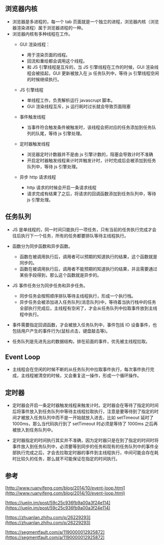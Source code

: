 ## 浏览器内核

* 浏览器是多进程的，每一个 tab 页面就是一个独立的进程，浏览器内核（浏览器渲染进程）属于浏览器进程的一种。
* 浏览器内核有多种线程在工作。
    * GUI 渲染线程： 
        * 用于渲染页面的线程。
        * 回流和重绘都会调用这个线程。
        * 和 JS 引擎线程是互斥的，当 JS 引擎线程在工作的时候，GUI 渲染线程会被挂起，GUI 更新被放入在 js 任务队列中，等待 js 引擎线程空闲的时候继续执行。

    * JS 引擎线程
        * 单线程工作，负责解析运行 javascrupt 脚本。
        * GUI 渲染线程互斥，js 运行耗时过长就会导致页面阻塞

    * 事件触发线程
        * 当事件符合触发条件被触发时，该线程会把对应的任务添加到任务队列的队尾，等待 js 引擎处理。
    * 定时器触发线程
        * 浏览器定时计数器并不是由 js 引擎计数的，阻塞会导致计时不准确
        * 开启定时器触发线程来计时并触发计时，计时完成后会被添加到任务队列中，等待 js 引擎处理。
    * 异步 http 请求线程
        * http 请求的时候会开启一条请求线程
        * 请求完成有结果了之后，将请求的回调函数添加到任务队列中，等待 js 引擎处理。

## 任务队列

* JS 是单线程的，同一时间只能执行一项任务，只有当前的任务执行完成才会往后执行下一个任务，所有的任务都要排队等待主线程执行。

* 函数分为同步函数和异步函数。
    * 函数在被调用执行后，调用者可以预期的知道执行的结果，这个函数就是同步的。
    * 函数在被调用执行后，调用者不能预期的知道执行的结果，并且需要通过某些手段得到，那么这个函数就是异步的。

* JS 事件任务分为同步任务和异步任务。
    * 同步任务会按照顺序排队等待主线程执行，形成一个执行栈。
    * 异步任务会被添加进入任务队列(消息队列)中，等待着当执行栈中的任务全部执行完成后，主线程有空闲了，才会从任务队列中拉取事件放到主线程中执行。

* 事件需要指定回调函数，才会被放入任务队列中，事件包括 IO 设备事件，也包括用户产生的事件行为(鼠标点击，键盘敲击等)。

* 任务队列是先进先出的数据结构，排在前面的事件，优先被主线程拉取。

## Event Loop

* 主线程会在空闲的时候不断的从任务队列中拉取事件执行，每次事件执行完成，主线程被清空的时候，又会重复这一操作，形成一个循环操作。

## 定时器

* 定时器会开启一条定时器触发线程来触发计时。定时器会在等待了指定的时间后将事件放入到任务队列中等待主线程拉取执行，注意是要等待到了指定的时间才被放入任务队列中而不是一开始就放入进去，比如 setTimeout 延时了 1000ms，那么当代码执行到了 setTimeout 时必须是等待了 1000ms 之后再被放入到任务队列中。

* 定时器指定的时间执行其实并不准确，因为定时器只是在到了指定的时间时将事件放入到任务队列中，必须要等到同步的任务和现有的任务队列中的事件全部执行完成之后，才会去拉取定时器的事件到主线程执行，中间可能会存在耗时比较久的任务，那么就不可能保证在指定的时间执行。

## 参考

[http://www.ruanyifeng.com/blog/2014/10/event-loop.html](http://www.ruanyifeng.com/blog/2014/10/event-loop.html)

[https://juejin.im/post/59c25c936fb9a00a3f24e114](https://juejin.im/post/59c25c936fb9a00a3f24e114)

[https://zhuanlan.zhihu.com/p/26229293](https://zhuanlan.zhihu.com/p/26229293)

[https://segmentfault.com/a/1190000012925872](https://segmentfault.com/a/1190000012925872)